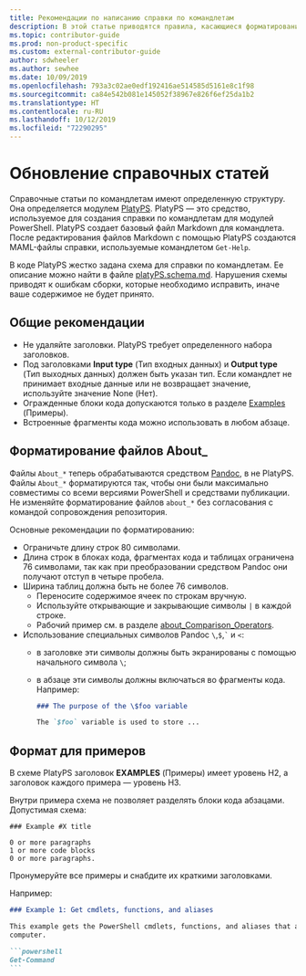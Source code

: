 ```yaml
---
title: Рекомендации по написанию справки по командлетам
description: В этой статье приводятся правила, касающиеся форматирования примеров кода PowerShell. Они относятся как к концептуальным статьям с примерами, так и к справке по командлетам.
ms.topic: contributor-guide
ms.prod: non-product-specific
ms.custom: external-contributor-guide
author: sdwheeler
ms.author: sewhee
ms.date: 10/09/2019
ms.openlocfilehash: 793a3c02ae0edf192416ae514585d5161e8c1f98
ms.sourcegitcommit: ca84e542b081e145052f38967e826f6ef25da1b2
ms.translationtype: HT
ms.contentlocale: ru-RU
ms.lasthandoff: 10/12/2019
ms.locfileid: "72290295"
---
```

# <a name="updating-reference-articles"></a>Обновление справочных статей

Справочные статьи по командлетам имеют определенную структуру. Она определяется модулем [PlatyPS][].
PlatyPS — это средство, используемое для создания справки по командлетам для модулей PowerShell. PlatyPS создает базовый файл Markdown для командлета. После редактирования файлов Markdown с помощью PlatyPS создаются MAML-файлы справки, используемые командлетом `Get-Help`.

В коде PlatyPS жестко задана схема для справки по командлетам. Ее описание можно найти в файле [platyPS.schema.md][]. Нарушения схемы приводят к ошибкам сборки, которые необходимо исправить, иначе ваше содержимое не будет принято.

## <a name="general-guidelines"></a>Общие рекомендации

- Не удаляйте заголовки. PlatyPS требует определенного набора заголовков.
- Под заголовками **Input type** (Тип входных данных) и **Output type** (Тип выходных данных) должен быть указан тип. Если командлет не принимает входные данные или не возвращает значение, используйте значение None (Нет).
- Огражденные блоки кода допускаются только в разделе [Examples](#format-for-examples) (Примеры).
- Встроенные фрагменты кода можно использовать в любом абзаце.

## <a name="formatting-about_-files"></a>Форматирование файлов About_

Файлы `About_*` теперь обрабатываются средством [Pandoc][], в не PlatyPS. Файлы `About_*` форматируются так, чтобы они были максимально совместимы со всеми версиями PowerShell и средствами публикации.
Не изменяйте форматирование файлов `about_*` без согласования с командой сопровождения репозитория.

Основные рекомендации по форматированию:

- Ограничьте длину строк 80 символами.
- Длина строк в блоках кода, фрагментах кода и таблицах ограничена 76 символами, так как при преобразовании средством Pandoc они получают отступ в четыре пробела.
- Ширина таблиц должна быть не более 76 символов.
  - Переносите содержимое ячеек по строкам вручную.
  - Используйте открывающие и закрывающие символы `|` в каждой строке.
  - Рабочий пример см. в разделе [about_Comparison_Operators][about-example].
- Использование специальных символов Pandoc `\`,`$`,`` ` `` и `<`:
  - в заголовке эти символы должны быть экранированы с помощью начального символа `\`;
  - в абзаце эти символы должны включаться во фрагменты кода. Например:

    ~~~markdown
    ### The purpose of the \$foo variable

    The `$foo` variable is used to store ...
    ~~~

## <a name="format-for-examples"></a>Формат для примеров

В схеме PlatyPS заголовок **EXAMPLES** (Примеры) имеет уровень H2, а заголовок каждого примера — уровень H3.

Внутри примера схема не позволяет разделять блоки кода абзацами. Допустимая схема:

```
### Example #X title

0 or more paragraphs
1 or more code blocks
0 or more paragraphs.
```

Пронумеруйте все примеры и снабдите их краткими заголовками.

Например:

~~~markdown
### Example 1: Get cmdlets, functions, and aliases

This example gets the PowerShell cmdlets, functions, and aliases that are installed on the
computer.

```powershell
Get-Command
```
~~~


[PlatyPS]: https://github.com/powershell/platyps
[platyPS.schema.md]: https://github.com/PowerShell/platyPS/blob/master/platyPS.schema.md
[issue1806]: https://github.com/PowerShell/PowerShell-Docs/issues/1806
[about-example]: https://github.com/MicrosoftDocs/PowerShell-Docs/blob/staging/reference/6/Microsoft.PowerShell.Core/About/about_Comparison_Operators.md
[Pandoc]: https://pandoc.org
